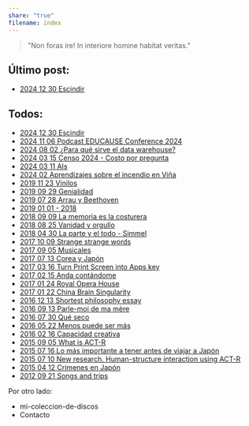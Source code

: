 ```yaml
---
share: "true"
filename: index
---
```

> "Non foras ire! In interiore homine habitat veritas."

## Último post:
- [2024 12 30 Escindir](./2024-12-30-Escindir.md)


## Todos:
- [2024 12 30 Escindir](./2024-12-30-Escindir.md)
- [2024 11 06 Podcast EDUCAUSE Conference 2024](./podcast-educause-conference-2024.md)
- [2024 08 02 ¿Para qué sirve el data warehouse?](./para-que-sirve-el-datawarehouse.md)
- [2024 03 15 Censo 2024 - Costo por pregunta](./censo-2024-costo-por-pregunta.md)
- [2024 03 11 AIs](./ais.md)
- [2024 02 Aprendizajes sobre el incendio en Viña](./2024-02-aprendizajes-sobre-el-incendio-en-vina.md)
- [2019 11 23 Vinilos](./2019-11-23-vinilos.md)
- [2019 09 29 Genialidad](./2019-09-29-genialidad.md)
- [2019 07 28 Arrau y Beethoven](./2019-07-28-arrau-y-beethoven.md)
- [2019 01 01 - 2018](./2019-01-01-2018.md)
- [2018 09 09 La memoria es la costurera](./2018-09-09-la-memoria-es-la-costurera.md)
- [2018 08 25 Vanidad y orgullo](./2018-08-25-vanidad-y-orgullo.md)
- [2018 04 30 La parte y el todo - Simmel](./2018-04-30-la-parte-y-el-todo-simmel.md)
- [2017 10 09 Strange strange words](./2017-10-09-strange-strange-words.md)
- [2017 09 05 Musicales](./2017-09-05-musicales.md)
- [2017 07 13 Corea y Japón](./2017-07-13-corea-y-japon.md)
- [2017 03 16 Turn Print Screen into Apps key](./2017-03-16-turn-print-screen-into-apps-key.md)
- [2017 02 15 Anda contándome](./2017-02-15-anda-contandome.md)
- [2017 01 24 Royal Opera House](./2017-01-24-royal-opera-house.md)
- [2017 01 22 China Brain Singularity](./2017-01-22-china-brain-singularity.md)
- [2016 12 13 Shortest philosophy essay](./2016-12-13-shortest-philosophy-essay.md)
- [2016 09 13 Parle-moi de ma mère](./2016-09-13-parle-moi-de-ma-mere.md)
- [2016 07 30 Qué seco](./2016-07-30-que-seco.md)
- [2016 05 22 Menos puede ser más](./2016-05-22-menos-puede-ser-mas.md)
- [2016 02 16 Capacidad creativa](./2016-02-16-capacidad-creativa.md)
- [2015 09 05 What is ACT-R](./2015-09-05-what-is-act-r.md)
- [2015 07 16 Lo más importante a tener antes de viajar a Japón](./2015-07-16-lo-mas-importante-a-tener-antes-de-viajar-a-japon.md)
- [2015 07 10 New research. Human-structure interaction using ACT-R](./2015-07-10-new-research-human-structure-interaction-using-act-r.md)
- [2015 04 12 Crímenes en Japón](./2015-04-12-crimenes-en-japon.md)
- [2012 09 21 Songs and trips](./2012-09-21-songs-and-trips.md)



Por otro lado:
- mi-coleccion-de-discos
- Contacto 
